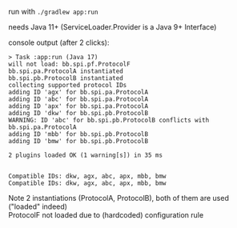 run with `./gradlew app:run`

needs Java 11+ (ServiceLoader.Provider is a Java 9+ Interface)

console output (after 2 clicks):
```
> Task :app:run (Java 17)
will not load: bb.spi.pf.ProtocolF
bb.spi.pa.ProtocolA instantiated
bb.spi.pb.ProtocolB instantiated
collecting supported protocol IDs
adding ID 'agx' for bb.spi.pa.ProtocolA
adding ID 'abc' for bb.spi.pa.ProtocolA
adding ID 'apx' for bb.spi.pa.ProtocolA
adding ID 'dkw' for bb.spi.pb.ProtocolB
WARNING: ID 'abc' for bb.spi.pb.ProtocolB conflicts with bb.spi.pa.ProtocolA
adding ID 'mbb' for bb.spi.pb.ProtocolB
adding ID 'bmw' for bb.spi.pb.ProtocolB

2 plugins loaded OK (1 warning[s]) in 35 ms


Compatible IDs: dkw, agx, abc, apx, mbb, bmw
Compatible IDs: dkw, agx, abc, apx, mbb, bmw
```
Note 2 instantiations (ProtocolA, ProtocolB), both of them are used ("loaded" indeed)  
ProtocolF not loaded due to (hardcoded) configuration rule
